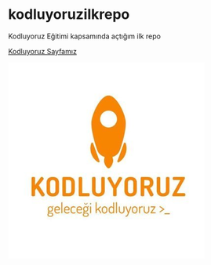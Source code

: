 # kodluyoruzilkrepo
Kodluyoruz Eğitimi kapsamında açtığım ilk repo

[Kodluyoruz Sayfamız](https://www.kodluyoruz.org/)

![Kodluyoruz Logo](https://raw.githubusercontent.com/Kodluyoruz/taskforce/git/git/markdown-nedir-nasil-kullaniriz-/figures/kodluyoruz_logo.jpg)

